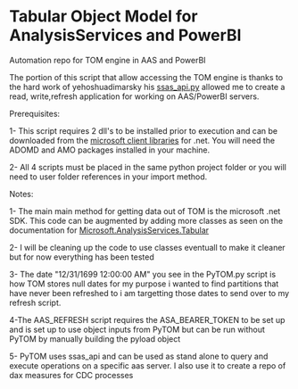 # Tabular Object Model for AnalysisServices and PowerBI
Automation repo for TOM engine in AAS and PowerBI 

The portion of this script that allow accessing the TOM engine is thanks to the hard work of yehoshuadimarsky his [ssas_api.py](https://github.com/yehoshuadimarsky/python-ssas/blob/master/ssas_api.py) allowed me to create a read, write,refresh application for working on AAS/PowerBI servers.

Prerequisites:


1-  This script requires 2 dll's to be installed prior to execution and can be downloaded from the [microsoft client libraries](https://docs.microsoft.com/en-us/analysis-services/client-libraries?view=asallproducts-allversions) for .net. You will need the ADOMD and AMO packages installed in your machine.

2-  All 4 scripts must be placed in the same python project folder or you will need to user folder references in your import method.


Notes: 


1-  The main main method for getting data out of TOM is the microsoft .net SDK. This code can be augmented by adding more classes as seen on the documentation for [Microsoft.AnalysisServices.Tabular](https://docs.microsoft.com/en-us/dotnet/api/microsoft.analysisservices.tabular.column?view=analysisservices-dotnet)

2-  I will be cleaning up the code to use classes eventuall to make it cleaner but for now everything has been tested

3-  The date "12/31/1699 12:00:00 AM" you see in the PyTOM.py script is how TOM stores null dates for my purpose i wanted to find partitions that have never been refreshed to i am targetting those dates to send over to my refresh script.

4-The AAS_REFRESH script requires the ASA_BEARER_TOKEN to be set up and is set up to use object inputs from PyTOM but can be run without PyTOM by manually building the pyload object

5- PyTOM uses ssas_api and can be used as stand alone to query and execute operations on a specific aas server. I also use it to create a repo of dax measures for CDC processes



